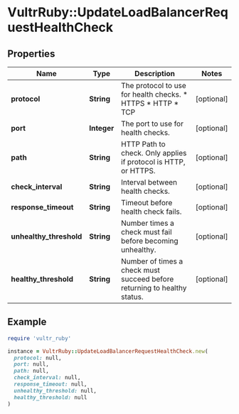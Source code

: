 # VultrRuby::UpdateLoadBalancerRequestHealthCheck

## Properties

| Name | Type | Description | Notes |
| ---- | ---- | ----------- | ----- |
| **protocol** | **String** | The protocol to use for health checks.  * HTTPS * HTTP * TCP | [optional] |
| **port** | **Integer** | The port to use for health checks. | [optional] |
| **path** | **String** | HTTP Path to check. Only applies if protocol is HTTP, or HTTPS. | [optional] |
| **check_interval** | **String** | Interval between health checks. | [optional] |
| **response_timeout** | **String** | Timeout before health check fails. | [optional] |
| **unhealthy_threshold** | **String** | Number times a check must fail before becoming unhealthy. | [optional] |
| **healthy_threshold** | **String** | Number of times a check must succeed before returning to healthy status. | [optional] |

## Example

```ruby
require 'vultr_ruby'

instance = VultrRuby::UpdateLoadBalancerRequestHealthCheck.new(
  protocol: null,
  port: null,
  path: null,
  check_interval: null,
  response_timeout: null,
  unhealthy_threshold: null,
  healthy_threshold: null
)
```

